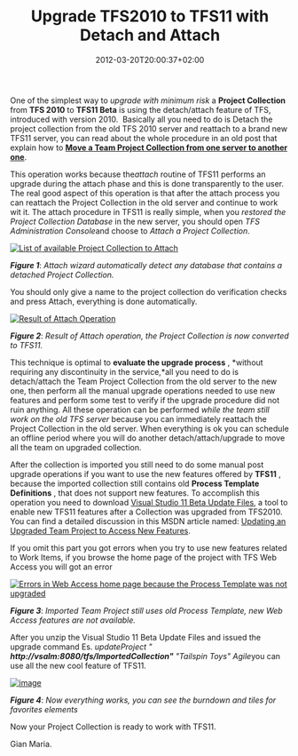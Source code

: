﻿---
title: "Upgrade TFS2010 to TFS11 with Detach and Attach"
description: ""
date: 2012-03-20T20:00:37+02:00
draft: false
tags: [Tfs,Upgrade]
categories: [Team Foundation Server]
---
One of the simplest way to *upgrade with minimum risk* a  **Project Collection** from  **TFS 2010** to  **TFS11 Beta** is using the detach/attach feature of TFS, introduced with version 2010.  Basically all you need to do is Detach the project collection from the old TFS 2010 server and reattach to a brand new TFS11 server, you can read about the whole procedure in an old post that explain how to [**Move a Team Project Collection from one server to another one**](http://www.codewrecks.com/blog/index.php/2010/01/13/moving-a-teamprojectcollection-from-one-server-to-another/).

This operation works because the*attach* routine of TFS11 performs an upgrade during the attach phase and this is done transparently to the user. The real good aspect of this operation is that after the attach process you can reattach the Project Collection in the old server and continue to work wit it. The attach procedure in TFS11 is really simple, when you *restored the Project Collection Database* in the new server, you should open *TFS Administration Console*and choose to *Attach a Project Collection*.

[![List of available Project Collection to Attach](http://www.codewrecks.com/blog/wp-content/uploads/2012/03/image_thumb22.png "List of available Project Collection to Attach")](http://www.codewrecks.com/blog/wp-content/uploads/2012/03/image22.png)

 ***Figure 1***: *Attach wizard automatically detect any database that contains a detached Project Collection.*

You should only give a name to the project collection do verification checks and press Attach, everything is done automatically.

[![Result of Attach Operation](http://www.codewrecks.com/blog/wp-content/uploads/2012/03/image_thumb23.png "Result of Attach Operation")](http://www.codewrecks.com/blog/wp-content/uploads/2012/03/image23.png)

 ***Figure 2***: *Result of Attach operation, the Project Collection is now converted to TFS11.*

This technique is optimal to  **evaluate the upgrade process** , *without requiring any discontinuity in the service,*all you need to do is detach/attach the Team Project Collection from the old server to the new one, then perform all the manual upgrade operations needed to use new features and perform some test to verify if the upgrade procedure did not ruin anything. All these operation can be performed *while the team still work on the old TFS server* because you can immediately reattach the Project Collection in the old server. When everything is ok you can schedule an offline period where you will do another detach/attach/upgrade to move all the team on upgraded collection.

After the collection is imported you still need to do some manual post upgrade operations if you want to use the new features offered by  **TFS11** , because the imported collection still contains old  **Process Template Definitions** , that does not support new features. To accomplish this operation you need to download [Visual Studio 11 Beta Update Files](http://www.microsoft.com/download/en/details.aspx?displaylang=en&amp;id=29047), a tool to enable new TFS11 features after a Collection was upgraded from TFS2010. You can find a detailed discussion in this MSDN article named: [Updating an Upgraded Team Project to Access New Features](http://msdn.microsoft.com/en-us/library/ff432837%28v=vs.110%29.aspx#download).

If you omit this part you got errors when you try to use new features related to Work Items, if you browse the home page of the project with TFS Web Access you will got an error

[![Errors in Web Access home page because the Process Template was not upgraded](http://www.codewrecks.com/blog/wp-content/uploads/2012/03/image_thumb24.png "Web Access Error")](http://www.codewrecks.com/blog/wp-content/uploads/2012/03/image24.png)

 ***Figure 3***: *Imported Team Project still uses old Process Template, new Web Access features are not available.*

After you unzip the Visual Studio 11 Beta Update Files and issued the upgrade command Es. *updateProject " **http://vsalm:8080/tfs/ImportedCollection"** "Tailspin Toys" Agile*you can use all the new cool feature of TFS11.

[![image](http://www.codewrecks.com/blog/wp-content/uploads/2012/03/image_thumb25.png "image")](http://www.codewrecks.com/blog/wp-content/uploads/2012/03/image25.png)

 ***Figure 4***: *Now everything works, you can see the burndown and tiles for favorites elements*

Now your Project Collection is ready to work with TFS11.

Gian Maria.
